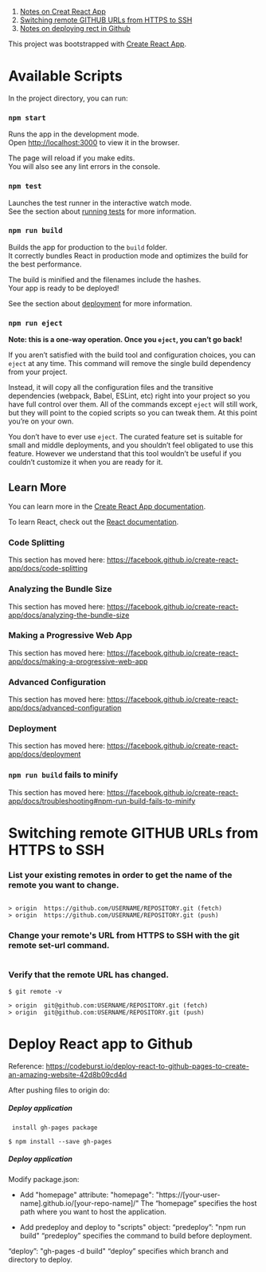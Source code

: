 
1. [Notes on Creat React App](#available-scripts)  
2. [Switching remote GITHUB URLs from HTTPS to SSH](#switching-remote-github-urls-from-https-to-ssh)  
3. [Notes on deploying rect in Github](#deploy-react-app-to-github)  



This project was bootstrapped with [Create React App](https://github.com/facebook/create-react-app).
# Available Scripts

In the project directory, you can run:

### `npm start`

Runs the app in the development mode.<br />
Open [http://localhost:3000](http://localhost:3000) to view it in the browser.

The page will reload if you make edits.<br />
You will also see any lint errors in the console.

### `npm test`

Launches the test runner in the interactive watch mode.<br />
See the section about [running tests](https://facebook.github.io/create-react-app/docs/running-tests) for more information.

### `npm run build`

Builds the app for production to the `build` folder.<br />
It correctly bundles React in production mode and optimizes the build for the best performance.

The build is minified and the filenames include the hashes.<br />
Your app is ready to be deployed!

See the section about [deployment](https://facebook.github.io/create-react-app/docs/deployment) for more information.

### `npm run eject`

**Note: this is a one-way operation. Once you `eject`, you can’t go back!**

If you aren’t satisfied with the build tool and configuration choices, you can `eject` at any time. This command will remove the single build dependency from your project.

Instead, it will copy all the configuration files and the transitive dependencies (webpack, Babel, ESLint, etc) right into your project so you have full control over them. All of the commands except `eject` will still work, but they will point to the copied scripts so you can tweak them. At this point you’re on your own.

You don’t have to ever use `eject`. The curated feature set is suitable for small and middle deployments, and you shouldn’t feel obligated to use this feature. However we understand that this tool wouldn’t be useful if you couldn’t customize it when you are ready for it.

## Learn More

You can learn more in the [Create React App documentation](https://facebook.github.io/create-react-app/docs/getting-started).

To learn React, check out the [React documentation](https://reactjs.org/).

### Code Splitting

This section has moved here: https://facebook.github.io/create-react-app/docs/code-splitting

### Analyzing the Bundle Size

This section has moved here: https://facebook.github.io/create-react-app/docs/analyzing-the-bundle-size

### Making a Progressive Web App

This section has moved here: https://facebook.github.io/create-react-app/docs/making-a-progressive-web-app

### Advanced Configuration

This section has moved here: https://facebook.github.io/create-react-app/docs/advanced-configuration

### Deployment

This section has moved here: https://facebook.github.io/create-react-app/docs/deployment

### `npm run build` fails to minify

This section has moved here: https://facebook.github.io/create-react-app/docs/troubleshooting#npm-run-build-fails-to-minify




# Switching remote GITHUB URLs from HTTPS to SSH

### List your existing remotes in order to get the name of the remote you want to change.

```$ git remote -v
```
```
> origin  https://github.com/USERNAME/REPOSITORY.git (fetch)
> origin  https://github.com/USERNAME/REPOSITORY.git (push)
```

### Change your remote's URL from HTTPS to SSH with the git remote set-url command.
```$ git remote set-url origin git@github.com:USERNAME/REPOSITORY.git
```
### Verify that the remote URL has changed.
```
$ git remote -v

> origin  git@github.com:USERNAME/REPOSITORY.git (fetch)
> origin  git@github.com:USERNAME/REPOSITORY.git (push)
```


# Deploy React app to Github

Reference:  https://codeburst.io/deploy-react-to-github-pages-to-create-an-amazing-website-42d8b09cd4d

After pushing files to origin do:
##### Deploy application
```
 install gh-pages package
 ```
 ```
$ npm install --save gh-pages
```
##### Deploy application
 Modify package.json:


- Add "homepage" attribute:
"homepage": "https://[your-user-name].github.io/[your-repo-name]/"
The “homepage” specifies the host path where you want to host the application. 


- Add predeploy and deploy to "scripts" object:
“predeploy”: "npm run build"
“predeploy” specifies the command to build before deployment.

“deploy”: "gh-pages -d build"
“deploy” specifies which branch and directory to deploy.



